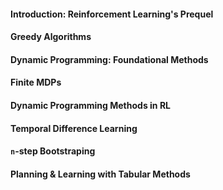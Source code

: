 #### Introduction: Reinforcement Learning's Prequel
#### Greedy Algorithms
#### Dynamic Programming: Foundational Methods
#### Finite MDPs
#### Dynamic Programming Methods in RL
#### Temporal Difference Learning
#### `n`-step Bootstraping
#### Planning & Learning with Tabular Methods
